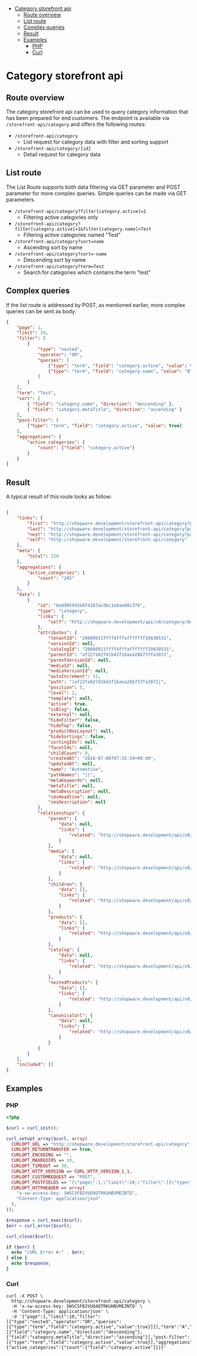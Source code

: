 - [Category storefront api](#category-storefront-api)
  * [Route overview](#route-overview)
  * [List route](#list-route)
  * [Complex queries](#complex-queries)
  * [Result](#result)
  * [Examples](#examples)
    + [PHP](#php)
    + [Curl](#curl)

# Category storefront api

## Route overview
The category storefront api can be used to query category information that has been prepared for end customers.
The endpoint is available via `/storefront-api/category` and offers the following routes:
* `/storefront-api/category`
    * List request for category data with filter and sorting support
* `/storefront-api/category/{id} `
    * Detail request for category data 

## List route
The List Route supports both data filtering via GET parameter and POST parameter for more complex queries. Simple queries can be made via GET parameters.

* `/storefront-api/category?filter[category.active]=1`
    * Filtering active categories only
* `/storefront-api/category?filter[category.active]=1&filter[category.name]=Test`
    * Filtering active categories named "Test"
* `/storefront-api/category?sort=name`
    * Ascending sort by name
* `/storefront-api/category?sort=-name`
    * Descending sort by name
* `/storefront-api/category?term=Test`
    * Search for categories which contains the term "test"
    
## Complex queries        
If the list route is addressed by POST, as mentioned earlier, more complex queries can be sent as body:
```json
{
    "page": 1,
    "limit": 10,
    "filter": [
        {
            "type": "nested",
            "operator": "OR",
            "queries": [
                {"type": "term", "field": "category.active", "value": true},
                {"type": "term", "field": "category.name", "value": "B"}
            ]
        }
    ],
    "term": "Test",
    "sort": [
        { "field": "category.name", "direction": "descending" },
        { "field": "category.metaTitle", "direction": "ascending" }
    ],
    "post-filter": [
        {"type": "term", "field": "category.active", "value": true}
    ],
    "aggregations": {
        "active_categories": {
            "count": {"field": "category.active"}
        }
    }
}
```

## Result
A typical result of this route looks as follow:
```json

{
    "links": {
        "first": "http://shopware.development/storefront-api/category?page=1&limit=1",
        "last": "http://shopware.development/storefront-api/category?page=33&limit=1",
        "next": "http://shopware.development/storefront-api/category?page=2&limit=1",
        "self": "http://shopware.development/storefront-api/category"
    },
    "meta": {
        "total": 129
    },
    "aggregations": {
        "active_categories": {
            "count": "205"
        }
    },
    "data": [
        {
            "id": "8ed905942b074107acdbc1e8ae08c376",
            "type": "category",
            "links": {
                "self": "http://shopware.development/api/v0/category/8ed905942b074107acdbc1e8ae08c376"
            },
            "attributes": {
                "tenantId": "20080911ffff4fffafffffff19830531",
                "versionId": null,
                "catalogId": "20080911ffff4fffafffffff19830531",
                "parentId": "af22fa927d1b42f1baea28b737fa3072",
                "parentVersionId": null,
                "mediaId": null,
                "mediaVersionId": null,
                "autoIncrement": 51,
                "path": "|af22fa927d1b42f1baea28b737fa3072|",
                "position": 5,
                "level": 2,
                "template": null,
                "active": true,
                "isBlog": false,
                "external": null,
                "hideFilter": false,
                "hideTop": false,
                "productBoxLayout": null,
                "hideSortings": false,
                "sortingIds": null,
                "facetIds": null,
                "childCount": 0,
                "createdAt": "2018-07-06T07:35:34+00:00",
                "updatedAt": null,
                "name": "Automotive",
                "pathNames": "||",
                "metaKeywords": null,
                "metaTitle": null,
                "metaDescription": null,
                "cmsHeadline": null,
                "cmsDescription": null
            },
            "relationships": {
                "parent": {
                    "data": null,
                    "links": {
                        "related": "http://shopware.development/api/v0/category/8ed905942b074107acdbc1e8ae08c376/parent"
                    }
                },
                "media": {
                    "data": null,
                    "links": {
                        "related": "http://shopware.development/api/v0/category/8ed905942b074107acdbc1e8ae08c376/media"
                    }
                },
                "children": {
                    "data": [],
                    "links": {
                        "related": "http://shopware.development/api/v0/category/8ed905942b074107acdbc1e8ae08c376/children"
                    }
                },
                "products": {
                    "data": [],
                    "links": {
                        "related": "http://shopware.development/api/v0/category/8ed905942b074107acdbc1e8ae08c376/products"
                    }
                },
                "catalog": {
                    "data": null,
                    "links": {
                        "related": "http://shopware.development/api/v0/category/8ed905942b074107acdbc1e8ae08c376/catalog"
                    }
                },
                "nestedProducts": {
                    "data": [],
                    "links": {
                        "related": "http://shopware.development/api/v0/category/8ed905942b074107acdbc1e8ae08c376/nested-products"
                    }
                },
                "canonicalUrl": {
                    "data": null,
                    "links": {
                        "related": "http://shopware.development/api/v0/category/8ed905942b074107acdbc1e8ae08c376/canonical-url"
                    }
                }
            }
        }
    ],
    "included": []
}
```

## Examples

### PHP
```php
<?php

$curl = curl_init();

curl_setopt_array($curl, array(
  CURLOPT_URL => "http://shopware.development/storefront-api/category",
  CURLOPT_RETURNTRANSFER => true,
  CURLOPT_ENCODING => "",
  CURLOPT_MAXREDIRS => 10,
  CURLOPT_TIMEOUT => 30,
  CURLOPT_HTTP_VERSION => CURL_HTTP_VERSION_1_1,
  CURLOPT_CUSTOMREQUEST => "POST",
  CURLOPT_POSTFIELDS => "{\"page\":1,\"limit\":10,\"filter\":[{\"type\":\"nested\",\"operator\":\"OR\",\"queries\":[{\"type\":\"term\",\"field\":\"category.active\",\"value\":true}]}],\"term\":\"A\",\"sort\":[{\"field\":\"category.name\",\"direction\":\"descending\"},{\"field\":\"category.metaTitle\",\"direction\":\"ascending\"}],\"post-filter\":[{\"type\":\"term\",\"field\":\"category.active\",\"value\":true}],\"aggregations\":{\"active_categories\":{\"count\":{\"field\":\"category.active\"}}}}",
  CURLOPT_HTTPHEADER => array(
    "x-sw-access-key: SWSCSFB2VUQ4QTRKUHBVMEZNTQ",
    "Content-Type: application/json"
  ),
));

$response = curl_exec($curl);
$err = curl_error($curl);

curl_close($curl);

if ($err) {
  echo "cURL Error #:" . $err;
} else {
  echo $response;
}
```

### Curl
```
curl -X POST \
  http://shopware.development/storefront-api/category \
  -H 'x-sw-access-key: SWSCSFB2VUQ4QTRKUHBVMEZNTQ' \
  -H 'Content-Type: application/json' \
  -d '{"page":1,"limit":10,"filter":[{"type":"nested","operator":"OR","queries":[{"type":"term","field":"category.active","value":true}]}],"term":"A","sort":[{"field":"category.name","direction":"descending"},{"field":"category.metaTitle","direction":"ascending"}],"post-filter":[{"type":"term","field":"category.active","value":true}],"aggregations":{"active_categories":{"count":{"field":"category.active"}}}}'
```
